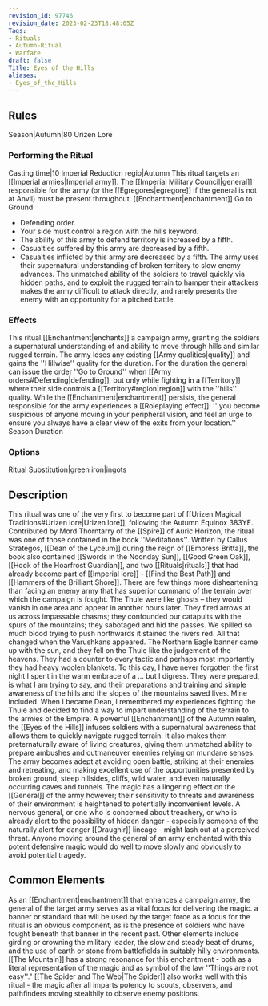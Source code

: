 ```yaml
---
revision_id: 97746
revision_date: 2023-02-23T18:48:05Z
Tags:
- Rituals
- Autumn-Ritual
- Warfare
draft: false
Title: Eyes of the Hills
aliases:
- Eyes_of_the_Hills
---
```

## Rules
Season|Autumn|80
Urizen Lore
### Performing the Ritual
Casting time|10 Imperial Reduction
regio|Autumn  This ritual targets an [[Imperial armies|Imperial army]]. The [[Imperial Military Council|general]] responsible for the army (or the [[Egregores|egregore]] if the general is not at Anvil) must be present throughout.
[[Enchantment|enchantment]]
Go to Ground
* Defending order.
* Your side must control a region with the  hills keyword.
* The ability of this army to defend territory is increased by a fifth.
* Casualties suffered by this army are decreased by a fifth.
* Casualties inflicted by this army are decreased by a fifth.
The army uses their supernatural understanding of broken territory to slow enemy advances. The unmatched ability of the soldiers to travel quickly via hidden paths, and to exploit the rugged terrain to hamper their attackers makes the army difficult to attack directly, and rarely presents the enemy with an opportunity for a pitched battle.
### Effects
This ritual [[Enchantment|enchants]] a campaign army, granting the soldiers a supernatural understanding of and ability to move through hills and similar rugged terrain. The army loses any existing [[Army qualities|quality]] and gains the ''Hillwise'' quality for the duration. For the duration the general can issue the order ''Go to Ground'' when [[Army orders#Defending|defending]], but only while fighting in a [[Territory]] where their side controls a [[Territory#region|region]] with the ''hills'' quality.
While the [[Enchantment|enchantment]] persists, the general responsible for the army experiences a [[Roleplaying effect]]: '' you become suspicious of anyone moving in your peripheral vision, and feel an urge to ensure you always have a clear view of the exits from your location.''
Season Duration
### Options
Ritual Substitution|green iron|ingots
## Description
This ritual was one of the very first to become part of [[Urizen Magical Traditions#Urizen lore|Urizen lore]], following the Autumn Equinox 383YE. Contributed by Mord Thorntarry of the [[Spire]] of Auric Horizon, the ritual was one of those contained in the book ''Meditations''. Written by Callus Strategos, [[Dean of the Lyceum]] during the reign of [[Empress Britta]], the book also contained [[Swords in the Noonday Sun]], [[Good Green Oak]], [[Hook of the Hoarfrost Guardian]], and two [[Rituals|rituals]] that had already become part of [[Imperial lore]] - [[Find the Best Path]] and [[Hammers of the Brilliant Shore]].
There are few things more disheartening than facing an enemy army that has superior command of the terrain over which the campaign is fought. The Thule were like ghosts – they would vanish in one area and appear in another hours later. They fired arrows at us across impassable chasms; they confounded our catapults with the spurs of the mountains; they sabotaged and hid the passes. We spilled so much blood trying to push northwards it stained the rivers red.
All that changed when the Varushkans appeared. The Northern Eagle banner came up with the sun, and they fell on the Thule like the judgement of the heavens. They had a counter to every tactic and perhaps most importantly they had heavy woolen blankets. To this day, I have never forgotten the first night I spent in the warm embrace of a … but I digress. They were prepared, is what I am trying to say, and their preparations and training and simple awareness of the hills and the slopes of the mountains saved lives. Mine included.
When I became Dean, I remembered my experiences fighting the Thule and decided to find a way to impart understanding of the terrain to the armies of the Empire.
A powerful [[Enchantment]] of the Autumn realm, the [[Eyes of the Hills]] infuses soldiers with a supernatural awareness that allows them to quickly navigate rugged terrain. It also makes them preternaturally aware of living creatures, giving them unmatched ability to prepare ambushes and outmaneuver enemies relying on mundane senses. The army becomes adept at avoiding open battle, striking at their enemies and retreating, and making excellent use of the opportunities presented by broken ground, steep hillsides, cliffs, wild water, and even naturally occurring caves and tunnels.
The magic has a lingering effect on the [[General]] of the army however; their sensitivity to threats and awareness of their environment is heightened to potentially inconvenient levels. A nervous general, or one who is concerned about treachery, or who is already alert to the possibility of hidden danger - especially someone of the naturally alert for danger [[Draughir]] lineage - might lash out at a perceived threat. Anyone moving around the general of an army enchanted with this potent defensive magic would do well to move slowly and obviously to avoid potential tragedy.
## Common Elements
As an [[Enchantment|enchantment]] that enhances a campaign army, the general of the target army serves as a vital focus for delivering the magic. a banner or standard that will be used by the target force as a focus for the ritual is an obvious component, as is the presence of soldiers who have fought beneath that banner in the recent past. Other elements include girding or crowning the military leader, the slow and steady beat of drums, and the use of earth or stone from battlefields in suitably hilly environments.
[[The Mountain]] has a strong resonance for this enchantment - both as a literal representation of the magic and as symbol of the law ''Things are not easy''." [[The Spider and The Web|The Spider]] also works well with this ritual - the magic after all imparts potency to scouts,  observers,  and pathfinders moving stealthily to observe enemy positions.
